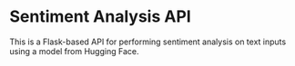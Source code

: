 # Sentiment Analysis API

This is a Flask-based API for performing sentiment analysis on text inputs using a model from Hugging Face.
